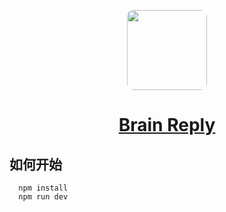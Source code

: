 <p align="center">
  <a href="https://brainreply.com">
    <picture>
      <source media="(prefers-color-scheme: dark)" srcset="https://pic.imgdb.cn/item/6425247ea682492fcce11a56.png">
      <img style="border-radius: 10px" src="https://pic.imgdb.cn/item/6425247ea682492fcce11a56.png" height="128">
    </picture>
    <h1 align="center">Brain Reply</h1>
  </a>
</p>

## 如何开始
```
  npm install
  npm run dev
```
